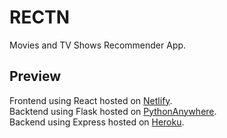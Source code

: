 # RECTN

Movies and TV Shows Recommender App.

## Preview

Frontend using React hosted on [Netlify](https://608d963d6e4006c8a7bc25cd--rec76.netlify.app/).<br/>
Backtend using Flask hosted on [PythonAnywhere](http://rec76.pythonanywhere.com/).<br/>
Backend using Express hosted on [Heroku](https://rec76.herokuapp.com/).
